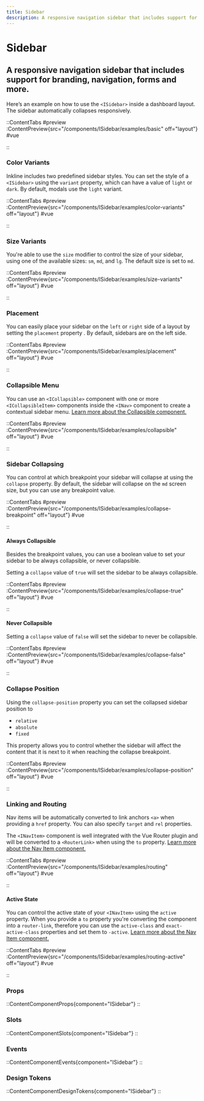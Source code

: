 ```yaml
---
title: Sidebar
description: A responsive navigation sidebar that includes support for branding, navigation, forms and more.
---
```


# Sidebar
## A responsive navigation sidebar that includes support for branding, navigation, forms and more.

Here’s an example on how to use the `<ISidebar>` inside a dashboard layout. The sidebar automatically collapses responsively.

::ContentTabs
#preview
:ContentPreview{src="/components/ISidebar/examples/basic" off="layout"}
#vue
<!-- Autodocs{src="@inkline/inkline/components/ISidebar/examples/basic.raw.vue" lang="vue"} -->
::

### Color Variants
Inkline includes two predefined sidebar styles. You can set the style of a `<ISidebar>` using the `variant` property, which can have a value of `light` or `dark`. By default, modals use the `light` variant.

::ContentTabs
#preview
:ContentPreview{src="/components/ISidebar/examples/color-variants" off="layout"}
#vue
<!-- Autodocs{src="@inkline/inkline/components/ISidebar/examples/color-variants.raw.vue" lang="vue"} -->
::

### Size Variants
You're able to use the `size` modifier to control the size of your sidebar, using one of the available sizes: `sm`, `md`, and `lg`. 
The default size is set to `md`.

::ContentTabs
#preview
:ContentPreview{src="/components/ISidebar/examples/size-variants" off="layout"}
#vue
<!-- Autodocs{src="@inkline/inkline/components/ISidebar/examples/size-variants.raw.vue" lang="vue"} -->
::

### Placement
You can easily place your sidebar on the `left` or `right` side of a layout by setting the `placement` property . By default, sidebars are on the left side.

::ContentTabs
#preview
:ContentPreview{src="/components/ISidebar/examples/placement" off="layout"}
#vue
<!-- Autodocs{src="@inkline/inkline/components/ISidebar/examples/placement.raw.vue" lang="vue"} -->
::

### Collapsible Menu
You can use an `<ICollapsible>` component with one or more `<ICollapsibleItem>` components inside the `<INav>` component to create a contextual sidebar menu. [Learn more about the Collapsible component.](/docs/components/collapsible)

::ContentTabs
#preview
:ContentPreview{src="/components/ISidebar/examples/collapsible" off="layout"}
#vue
<!-- Autodocs{src="@inkline/inkline/components/ISidebar/examples/collapsible.raw.vue" lang="vue"} -->
::

### Sidebar Collapsing
You can control at which breakpoint your sidebar will collapse at using the `collapse` property. By default, the sidebar will collapse on the `md` screen size, but you can use any breakpoint value.

::ContentTabs
#preview
:ContentPreview{src="/components/ISidebar/examples/collapse-breakpoint" off="layout"}
#vue
<!-- Autodocs{src="@inkline/inkline/components/ISidebar/examples/collapse-breakpoint.raw.vue" lang="vue"} -->
::

#### Always Collapsible
Besides the breakpoint values, you can use a boolean value to set your sidebar to be always collapsible, or never collapsible.

Setting a `collapse` value of `true` will set the sidebar to be always collapsible.

::ContentTabs
#preview
:ContentPreview{src="/components/ISidebar/examples/collapse-true" off="layout"}
#vue
<!-- Autodocs{src="@inkline/inkline/components/ISidebar/examples/collapse-true.raw.vue" lang="vue"} -->
::

#### Never Collapsible
Setting a `collapse` value of `false` will set the sidebar to never be collapsible.

::ContentTabs
#preview
:ContentPreview{src="/components/ISidebar/examples/collapse-false" off="layout"}
#vue
<!-- Autodocs{src="@inkline/inkline/components/ISidebar/examples/collapse-false.raw.vue" lang="vue"} -->
::

### Collapse Position
Using the `collapse-position` property you can set the collapsed sidebar position to 
- `relative`
- `absolute`
- `fixed`

This property allows you to control whether the sidebar will affect the content that it is next to it when reaching the collapse breakpoint.

::ContentTabs
#preview
:ContentPreview{src="/components/ISidebar/examples/collapse-position" off="layout"}
#vue
<!-- Autodocs{src="@inkline/inkline/components/ISidebar/examples/collapse-position.raw.vue" lang="vue"} -->
::

### Linking and Routing
Nav items will be automatically converted to link anchors `<a>` when providing a `href` property. You can also specify `target` and `rel` properties.

The `<INavItem>` component is well integrated with the Vue Router plugin and will be converted to a `<RouterLink>` when using the `to` property. [Learn more about the Nav Item component.](/docs/components/nav)

::ContentTabs
#preview
:ContentPreview{src="/components/ISidebar/examples/routing" off="layout"}
#vue
<!-- Autodocs{src="@inkline/inkline/components/ISidebar/examples/routing.raw.vue" lang="vue"} -->
::

#### Active State
You can control the active state of your `<INavItem>` using the `active` property. When you provide a `to` property you're converting the component into a `router-link`, therefore you can use the `active-class` and `exact-active-class` properties and set them to `-active`. [Learn more about the Nav Item component.](/docs/components/nav)

::ContentTabs
#preview
:ContentPreview{src="/components/ISidebar/examples/routing-active" off="layout"}
#vue
<!-- Autodocs{src="@inkline/inkline/components/ISidebar/examples/routing-active.raw.vue" lang="vue"} -->
::


### Props
::ContentComponentProps{component="ISidebar"}
::

### Slots
::ContentComponentSlots{component="ISidebar"}
::

### Events
::ContentComponentEvents{component="ISidebar"}
::

### Design Tokens
::ContentComponentDesignTokens{component="ISidebar"}
::

